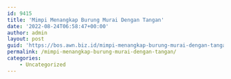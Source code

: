 ```yaml
---
id: 9415
title: 'Mimpi Menangkap Burung Murai Dengan Tangan'
date: '2022-08-24T06:58:47+00:00'
author: admin
layout: post
guid: 'https://bos.awn.biz.id/mimpi-menangkap-burung-murai-dengan-tangan/'
permalink: /mimpi-menangkap-burung-murai-dengan-tangan/
categories:
    - Uncategorized
---
```


